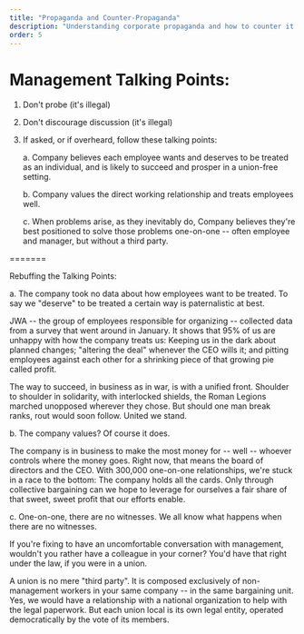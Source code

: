 ```yaml
---
title: "Propaganda and Counter-Propaganda"
description: "Understanding corporate propaganda and how to counter it with facts and solidarity."
order: 5
---
```


# Management Talking Points:

1. Don't probe (it's illegal)
2. Don't discourage discussion (it's illegal)
3. If asked, or if overheard, follow these talking points:

	a. Company believes each employee wants and deserves to be treated as an individual,
	   and is likely to succeed and prosper in a union-free setting.
	
	b. Company values the direct working relationship and treats employees well.
	
	c. When problems arise, as they inevitably do, Company believes they're best positioned
	   to solve those problems one-on-one -- often employee and manager, but without a third party.

=======

Rebuffing the Talking Points:

a. The company took no data about how employees want to be treated.
   To say we "deserve" to be treated a certain way is paternalistic at best.

   JWA -- the group of employees responsible for organizing -- collected data
   from a survey that went around in January. It shows that 95% of us are unhappy with how
   the company treats us: Keeping us in the dark about planned changes; "altering the deal"
   whenever the CEO wills it; and pitting employees against each other for a shrinking
   piece of that growing pie called profit.
   
   The way to succeed, in business as in war, is with a unified front.
   Shoulder to shoulder in solidarity, with interlocked shields, the
   Roman Legions marched unopposed wherever they chose. But should one man
   break ranks, rout would soon follow. United we stand.

b. The company values? Of course it does.

   The company is in business to make the most money for -- well -- whoever controls where
   the money goes. Right now, that means the board of directors and the CEO. With 300,000
   one-on-one relationships, we're stuck in a race to the bottom: The company holds all
   the cards. Only through collective bargaining can we hope to leverage for ourselves a
   fair share of that sweet, sweet profit that our efforts enable.

c. One-on-one, there are no witnesses. We all know what happens when there are no witnesses.
   
   If you're fixing to have an uncomfortable conversation with management, wouldn't you rather
   have a colleague in your corner? You'd have that right under the law, if you were in a union.
   
   A union is no mere "third party". It is composed exclusively of non-management workers in
   your same company -- in the same bargaining unit. Yes, we would have a relationship with
   a national organization to help with the legal paperwork. But each union local is its own
   legal entity, operated democratically by the vote of its members.
   
